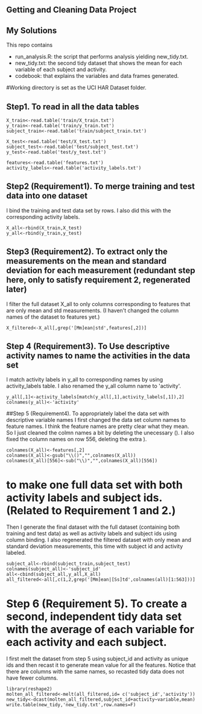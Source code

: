 ## Getting and Cleaning Data Project
## My Solutions
This repo contains 
- run_analysis.R: the script that performs analysis yielding new_tidy.txt.
- new_tidy.txt: the second tidy dataset that shows the mean for each variable  of each subject and activity.
- codebook: that explains the variables and data frames generated.

#Working directory is set as the UCI HAR Dataset folder.
## Step1. To read in all the data tables
```
X_train<-read.table('train/X_train.txt')
y_train<-read.table('train/y_train.txt')
subject_train<-read.table('train/subject_train.txt')

X_test<-read.table('test/X_test.txt')
subject_test<-read.table('test/subject_test.txt')
y_test<-read.table('test/y_test.txt')

features<-read.table('features.txt')
activity_labels<-read.table('activity_labels.txt')
```

## Step2 (Requirement1). To merge training and test data into one dataset
I bind the training and test data set by rows. I also did this with the corresponding activity labels. 
```
X_all<-rbind(X_train,X_test) 
y_all<-rbind(y_train,y_test)
```
## Step3 (Requirement2). To extract only the measurements on the mean and standard deviation for each measurement (redundant step here, only to satisfy requirement 2, regenerated later)
I filter the full dataset X_all to only columns corresponding to features that are only mean and std measurements. (I haven't changed the column names of the dataset to features yet.)
```
X_filtered<-X_all[,grep('[Mm]ean|std',features[,2])]
```
## Step 4 (Requirement3). To Use descriptive activity names to name the activities in the data set
I match activity labels in y_all to corresponding names by using activity_labels table. I also renamed the y_all column name to 'activity'.
```
y_all[,1]<-activity_labels[match(y_all[,1],activity_labels[,1]),2]
colnames(y_all)<-'activity'
```
##Step 5 (Requirement4). To appropriately label the data set with descriptive variable names
I first changed the data set column names to feature names. I think the feature names are pretty clear what they mean. So I just cleaned the colmn names a bit by deleting the unecessary (). I also fixed the column names on row 556, deleting the extra ).
```
colnames(X_all)<-features[,2]
colnames(X_all)<-gsub("\\()","",colnames(X_all))
colnames(X_all)[556]<-sub("\\)","",colnames(X_all)[556])
```
# to make one full data set with both activity labels and subject ids. (Related to Requirement 1 and 2.)
Then I generate the final dataset with the full dataset (containing both training and test data) as well as activity labels and subject ids using column binding. I also regenerated the filtered dataset with only mean and standard deviation measurements, this time with subject id and activity labeled.
```
subject_all<-rbind(subject_train,subject_test)
colnames(subject_all)<-'subject_id'
all<-cbind(subject_all,y_all,X_all)
all_filtered<-all[,c(1,2,grep('[Mm]ean|[Ss]td',colnames(all)[1:563]))]
```

# Step 6 (Requirement 5). To create a second, independent tidy data set with the average of each variable for each activity and each subject.
I first melt the dataset from step 5 using subject_id and activity as unique ids and then recast it to generate mean value for all the features. Notice that there are columns with the same names, so recasted tidy data does not have fewer columns.
```
library(reshape2)
molten_all_filtered<-melt(all_filtered,id= c('subject_id','activity'))
new_tidy<-dcast(molten_all_filtered,subject_id+activity~variable,mean)
write.table(new_tidy,'new_tidy.txt',row.names=F)
```
